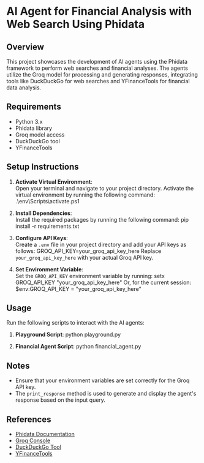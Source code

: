 # AI Agent for Financial Analysis with Web Search Using Phidata

## Overview

This project showcases the development of AI agents using the Phidata framework to perform web searches and financial analyses. The agents utilize the Groq model for processing and generating responses, integrating tools like DuckDuckGo for web searches and YFinanceTools for financial data analysis.

## Requirements

- Python 3.x
- Phidata library
- Groq model access
- DuckDuckGo tool
- YFinanceTools

## Setup Instructions

1. **Activate Virtual Environment**:  
   Open your terminal and navigate to your project directory. Activate the virtual environment by running the following command:
.\env\Scripts\activate.ps1

2. **Install Dependencies**:  
Install the required packages by running the following command:
pip install -r requirements.txt

3. **Configure API Keys**:  
Create a `.env` file in your project directory and add your API keys as follows:
GROQ_API_KEY=your_groq_api_key_here
Replace `your_groq_api_key_here` with your actual Groq API key.

4. **Set Environment Variable**:  
Set the `GROQ_API_KEY` environment variable by running:
setx GROQ_API_KEY "your_groq_api_key_here"
Or, for the current session:
$env:GROQ_API_KEY = "your_groq_api_key_here"

## Usage

Run the following scripts to interact with the AI agents:

1. **Playground Script**:
python playground.py

2. **Financial Agent Script**:
python financial_agent.py


## Notes

- Ensure that your environment variables are set correctly for the Groq API key.
- The `print_response` method is used to generate and display the agent's response based on the input query.

## References

- [Phidata Documentation](https://docs.phidata.com/)
- [Groq Console](https://console.groq.com/)
- [DuckDuckGo Tool](https://docs.phidata.com/tools/duckduckgo/)
- [YFinanceTools](https://docs.phidata.com/tools/yfinance/)
